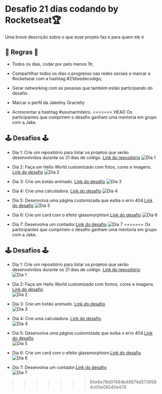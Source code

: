 # Desafio 21 dias codando by Rocketseat🏆​

Uma breve descrição sobre o que esse projeto faz e para quem ele é

## 🏁​ Regras 🏁​

- Todos os dias, codar por pelo menos 1h;
- Compartilhar todos os dias o progresso nas redes sociais e marcar a Rocketseat com a hashtag #21diasdecodigo;
- Gerar networking com as pessoas que também estão participando do desafio.

- Marcar o perfil da Jakeliny Gracielly
- Acrescentar a hashtag #soumarmiteiro.
<<<<<<< HEAD
  Os participantes que cumprirem o desafio ganham uma mentoria em grupo com a Jake.

## 🕹️​ Desafios 🕹️​

- Dia 1: Crie um repositório para listar os projetos que serão desenvolvidos durante os 21 dias de código. [Link do repositório](https://github.com/Gabriel-WilliamS/21-dias-de-codigo)
  ![Dia 1](https://media.discordapp.net/attachments/821362753335853147/1009606925605928970/unknown.png?width=150&height=150)

- Dia 2: Faça um Hello World customizado com fotos, cores e imagens. [Link do desafio](https://github.com/Gabriel-WilliamS/21-dias-de-codigo/tree/main/HelloWorld-Dia-2)
  ![Dia 2](https://media.discordapp.net/attachments/821362753335853147/1009606117082546306/unknown.png?width=150&height=150)

- Dia 3: Crie um botão animado. [Link do desafio]()
  ![Dia 3](https://media.discordapp.net/attachments/821362753335853147/1009607919932809277/unknown.png?width=150&height=150)

- Dia 4: Crie uma calculadora. [Link do desafio]()
  ![Dia 4](https://media.discordapp.net/attachments/821362753335853147/1009608067018666055/unknown.png?width=150&height=150)

- Dia 5: Desenvolva uma página customizada que exiba o erro 404.[Link do desafio]()
  ![Dia 5](https://media.discordapp.net/attachments/821362753335853147/1009608217728405585/unknown.png?width=150&height=150)

- Dia 6: Crie um card com o efeito glassmorphism.[Link do desafio]()
  ![Dia 6](https://media.discordapp.net/attachments/821362753335853147/1009608338692112394/unknown.png?width=150&height=150)

- Dia 7: Desenvolva um contador.[Link do desafio]()
  ![Dia 7](https://media.discordapp.net/attachments/821362753335853147/1009608415699537981/unknown.png?width=150&height=150)
=======
Os participantes que cumprirem o desafio ganham uma mentoria em grupo com a Jake.
## 🕹️​ Desafios 🕹️​
- Dia 1: Crie um repositório para listar os projetos que serão desenvolvidos durante os 21 dias de código. [Link do repositório](https://github.com/Gabriel-WilliamS/21-dias-de-codigo)
<br/>![Dia 1](https://media.discordapp.net/attachments/821362753335853147/1009606925605928970/unknown.png?width=150&height=150)

- Dia 2: Faça um Hello World customizado com fontos, cores e imagens. [Link do desafio](https://github.com/Gabriel-WilliamS/21-dias-de-codigo/tree/main/HelloWorld-Dia-2)
<br/>![Dia 2](https://media.discordapp.net/attachments/821362753335853147/1009606117082546306/unknown.png?width=150&height=150)

- Dia 3: Crie um botão animado. [Link do desafio]()
<br/>![Dia 3](https://media.discordapp.net/attachments/821362753335853147/1009607919932809277/unknown.png?width=150&height=150)

- Dia 4: Crie uma calculadora. [Link do desafio]()
<br/>![Dia 4](https://media.discordapp.net/attachments/821362753335853147/1009608067018666055/unknown.png?width=150&height=150)

- Dia 5: Desenvolva uma página customizada que exiba o erro 404.[Link do desafio]()
<br/>![Dia 5](https://media.discordapp.net/attachments/821362753335853147/1009608217728405585/unknown.png?width=150&height=150)

- Dia 6: Crie um card com o efeito glassmorphism.[Link do desafio]()
<br/>![Dia 6](https://media.discordapp.net/attachments/821362753335853147/1009608338692112394/unknown.png?width=150&height=150)

- Dia 7: Desenvolva um contador.[Link do desafio]()
<br/>![Dia 7](https://media.discordapp.net/attachments/821362753335853147/1009608415699537981/unknown.png?width=150&height=150)
>>>>>>> 95e6e78d07494b48874d5739584c00e08540e476
